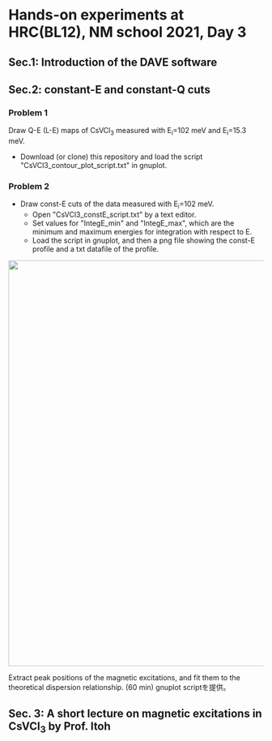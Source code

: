 # Hands-on experiments at HRC(BL12), NM school 2021, Day 3

## Sec.1: Introduction of the DAVE software
## Sec.2: constant-E and constant-Q cuts

### Problem 1
Draw Q-E (L-E) maps of CsVCl<sub>3</sub> measured with E<sub>i</sub>=102 meV and E<sub>i</sub>=15.3 meV.
* Download (or clone) this repository and load the script "CsVCl3_contour_plot_script.txt" in gnuplot.

### Problem 2
* Draw const-E cuts of the data measured with E<sub>i</sub>=102 meV.
    * Open "CsVCl3_constE_script.txt" by a text editor.
    * Set values for "IntegE_min" and "IntegE_max", which are the minimum and maximum energies for integration with respect to E.
    * Load the script in gnuplot, and then a png file showing the const-E profile and a txt datafile of the profile.

<img width="800" src="https://user-images.githubusercontent.com/50174733/144559576-035106f4-7612-488b-9e4c-c33d3867dc2c.png">

Extract peak positions of the magnetic excitations, and fit them to the theoretical dispersion relationship. (60 min) gnuplot scriptを提供。 

## Sec. 3: A short lecture on magnetic excitations in CsVCl<sub>3</sub> by Prof. Itoh
